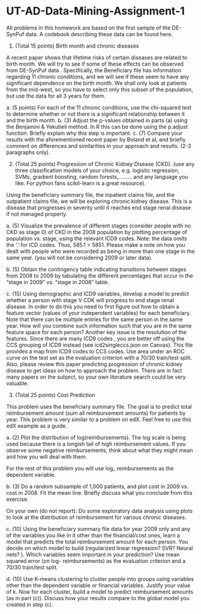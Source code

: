 # UT-AD-Data-Mining-Assignment-1


All problems in this homework are based on the first sample of the DE-SynPuf data. A codebook describing these data can be found here.

1.	(Total 15 points) Birth month and chronic diseases

A recent paper shows that lifetime risks of certain diseases are related to birth month. We will try to see if some of these effects can be observed from DE-SynPuf  data .  Specifically, the Beneficiary file has information regarding 11 chronic conditions, and we will see if these seem to have any significant dependence on the birth month. We shall only look at patients from the mid-west, so you have to select only this subset of the population, but use the data for all 3 years for them.

a.	(5 points) For each of the 11 chronic conditions, use the chi-squared test to determine whether or not there is a significant relationship between it and the birth month.
b.	(3) Adjust the p-values obtained in parts (a) using the Benjamini & Yekutieli method. In R this can be done using the p.adjust function. Briefly explain why this step is important.
c.	(7) Compare your results with the aforementioned recent paper by Boland et al, and briefly comment on differences and similarities in your approach and results. (2-3 paragraphs only).


2.	(Total 25 points) Progression of Chronic Kidney Disease (CKD). (use any three classification models of your choice, e.g. logistic regression, SVMs, gradient boosting, random forests,……… and any language you like.  For python fans scikit-learn is a great resource). 

Using the beneficiary summary file, the inpatient claims file, and the outpatient claims file, we will be exploring chronic kidney disease. This is a disease that progresses in severity until it reaches end stage renal disease if not managed properly.

a.	(5) Visualize the prevalence of different stages (consider people with no CKD as stage 0) of CKD in the 2008 population by plotting percentage of population vs. stage, using the relevant ICD9 codes. Note: the data omits the ‘.’ for ICD codes. Thus, 585.1 = 5851. Please make a note on how you dealt with people who were recorded as being in more than one stage in the same year.  (you will not be considering 2009 or later data).

b.	(5) Obtain the contingency table indicating transitions between stages from 2008 to 2009 by tabulating the different percentages that occur in the “stage in 2009” vs. “stage in 2008” table.

c.	(15) Using demographic and ICD9 variables, develop a model to predict whether a person with stage V CDK will progress to end stage renal disease. In order to do this you need to first figure out how to obtain a feature vector (values of your independent variables) for each beneficiary.  Note that there can be multiple entries for the same person in the same year. How will you combine such information such that you are in the same feature space for each person? Another key issue is the resolution of the features.  Since there are many ICD9 codes , you are better off using the CCS grouping of ICD9 instead (see icd2singleccs.json on Canvas). This file provides a map from ICD9 codes to CCS codes. Use area under an ROC curve on the test set as the evaluation criterion with a 70/30 train/test split. Also, please review this paper predicting progression of chronic kidney disease to get ideas on how to approach the problem. There are in fact many papers on the subject, so your own literature search could be very valuable.

3.	 (Total 25 points) Cost Prediction 

This problem uses the beneficiary summary file. The goal is to predict total reimbursement amount (sum all reimbursement amounts) for patients by year. This problem is very similar to a problem on edX. Feel free to use this edX example as a guide.

a.	(2) Plot the distribution of log(reimbursements).    The log scale is being used because there is a longish tail of high reimbursement values.  If you observe some negative reimbursements, think about what they might mean and how you will deal with them.

For the rest of this problem you will use log_ reimbursements as the dependent variable. 

b.	(3) Do a random subsample of 1,000 patients, and plot cost in 2009 vs. cost in 2008. Fit the mean line. Briefly discuss what you conclude from this exercise.

On your own (do not report): Do some exploratory data analysis using plots to look at the distribution of reimbursement for various chronic diseases.

c.	(10) Using the beneficiary summary file data for year 2009 only and any of the variables you like in it other than the financial/cost ones,  learn a model that predicts the total reimbursement amount for each person. You decide on which model to build (regularized linear regression? SVR? Neural nets? ). 
Which variables seem important in your prediction? Use mean squared error (on log- reimbursements) as the evaluation criterion  and  a 70/30 train/test split.

d.	(10) Use K-means clustering to cluster people into groups using variables other than the dependent variable or financial variables. Justify your value of k. Now for each cluster, build a model to predict reimbursement amounts (as in part (c)). Discuss how your results compare to the global model  you created in step (c).



